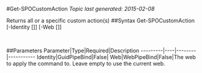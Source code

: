 #Get-SPOCustomAction
*Topic last generated: 2015-02-08*

Returns all or a specific custom action(s)
##Syntax
    Get-SPOCustomAction [-Identity [<GuidPipeBind>]] [-Web [<WebPipeBind>]]

&nbsp;

##Parameters
Parameter|Type|Required|Description
---------|----|--------|-----------
Identity|GuidPipeBind|False|
Web|WebPipeBind|False|The web to apply the command to. Leave empty to use the current web.
